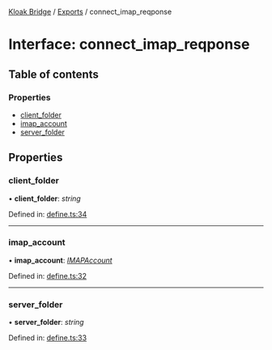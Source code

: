 [Kloak Bridge](../README.md) / [Exports](../modules.md) / connect_imap_reqponse

# Interface: connect\_imap\_reqponse

## Table of contents

### Properties

- [client\_folder](connect_imap_reqponse.md#client_folder)
- [imap\_account](connect_imap_reqponse.md#imap_account)
- [server\_folder](connect_imap_reqponse.md#server_folder)

## Properties

### client\_folder

• **client\_folder**: *string*

Defined in: [define.ts:34](https://github.com/CoNET-project/kloak-bridge/blob/1d36987/src/define.ts#L34)

___

### imap\_account

• **imap\_account**: [*IMAPAccount*](imapaccount.md)

Defined in: [define.ts:32](https://github.com/CoNET-project/kloak-bridge/blob/1d36987/src/define.ts#L32)

___

### server\_folder

• **server\_folder**: *string*

Defined in: [define.ts:33](https://github.com/CoNET-project/kloak-bridge/blob/1d36987/src/define.ts#L33)
